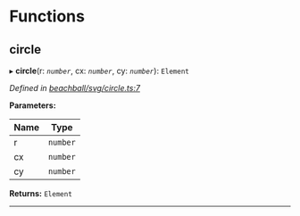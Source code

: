 

# Functions

<a id="circle"></a>

##  circle

▸ **circle**(r: *`number`*, cx: *`number`*, cy: *`number`*): `Element`

*Defined in [beachball/svg/circle.ts:7](https://github.com/polkadot-js/ui/blob/1b4ea9d/packages/ui-identicon/src/beachball/svg/circle.ts#L7)*

**Parameters:**

| Name | Type |
| ------ | ------ |
| r | `number` |
| cx | `number` |
| cy | `number` |

**Returns:** `Element`

___

